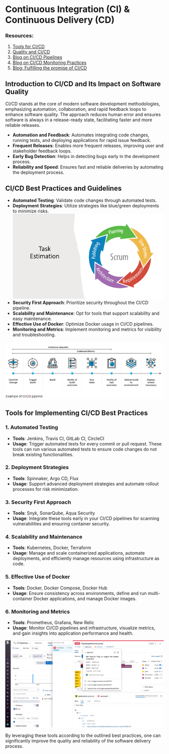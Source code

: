 # Continuous Integration (CI) & Continuous Delivery (CD)

### Resources: 
1. [Tools for CI/CD](https://blog.jetbrains.com/teamcity/2023/08/how-to-choose-cicd-tool/ )
2. [Quality and CI/CD](https://qameta.io/blog/automated-testing-for-ci-cd/)
3. [Blog on CI/CD Pipelines](https://komodor.com/blog/ci-cd-pipelines-for-kubernetes-best-practices-and-tools/) 
4. [Blog on CI/CD Monitoring Practices](https://www.datadoghq.com/blog/best-practices-for-ci-cd-monitoring/) 
5. [Blog: Fulfilling the promise of CI/CD](https://stackoverflow.blog/2021/12/20/fulfilling-the-promise-of-ci-cd/) 

## Introduction to CI/CD and Its Impact on Software Quality

CI/CD stands at the core of modern software development methodologies, emphasizing automation, collaboration, and rapid feedback loops to enhance software quality. The approach reduces human error and ensures software is always in a release-ready state, facilitating faster and more reliable releases.

- **Automation and Feedback**: Automates integrating code changes, running tests, and deploying applications for rapid issue feedback.
- **Frequent Releases**: Enables more frequent releases, improving user and stakeholder feedback loops.
- **Early Bug Detection**: Helps in detecting bugs early in the development process.
- **Reliability and Speed**: Ensures fast and reliable deliveries by automating the deployment process.

## CI/CD Best Practices and Guidelines

- **Automated Testing**: Validate code changes through automated tests.
- **Deployment Strategies**: Utilize strategies like blue/green deployments to minimize risks.
![blue/green deployment](image-1.png)
- **Security First Approach**: Prioritize security throughout the CI/CD pipeline.
- **Scalability and Maintenance**: Opt for tools that support scalability and easy maintenance.
- **Effective Use of Docker**: Optimize Docker usage in CI/CD pipelines.
- **Monitoring and Metrics**: Implement monitoring and metrics for visibility and troubleshooting.

![pipeline](image-2.png)
## Tools for Implementing CI/CD Best Practices
 
### 1. Automated Testing
 
- **Tools**: Jenkins, Travis CI, GitLab CI, CircleCI
- **Usage**: Trigger automated tests for every commit or pull request. These tools can run various automated tests to ensure code changes do not break existing functionalities.
 
### 2. Deployment Strategies
 
- **Tools**: Spinnaker, Argo CD, Flux
- **Usage**: Support advanced deployment strategies and automate rollout processes for risk minimization.
 
### 3. Security First Approach
 
- **Tools**: Snyk, SonarQube, Aqua Security
- **Usage**: Integrate these tools early in your CI/CD pipelines for scanning vulnerabilities and ensuring container security.
 
### 4. Scalability and Maintenance
 
- **Tools**: Kubernetes, Docker, Terraform
- **Usage**: Manage and scale containerized applications, automate deployments, and efficiently manage resources using infrastructure as code.
 
### 5. Effective Use of Docker
 
- **Tools**: Docker, Docker Compose, Docker Hub
- **Usage**: Ensure consistency across environments, define and run multi-container Docker applications, and manage Docker images.
 
### 6. Monitoring and Metrics
 
- **Tools**: Prometheus, Grafana, New Relic
- **Usage**: Monitor CI/CD pipelines and infrastructure, visualize metrics, and gain insights into application performance and health.
 
![Metrics](image.png)
 
By leveraging these tools according to the outlined best practices, one can significantly improve the quality and reliability of the software delivery process.